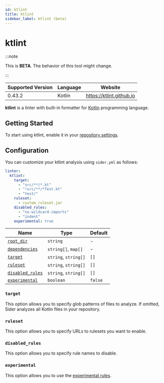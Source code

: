 ```yaml
---
id: ktlint
title: ktlint
sidebar_label: ktlint (beta)
---
```


# ktlint

:::note

This is **BETA**. The behavior of this tool might change.

:::

| Supported Version | Language | Website                  |
| ----------------- | -------- | ------------------------ |
| 0.43.2            | Kotlin   | https://ktlint.github.io |

**ktlint** is a linter with built-in formatter for [Kotlin](https://kotlinlang.org) programming language.

## Getting Started

To start using ktlint, enable it in your [repository settings](../../getting-started/repository-settings.md).

## Configuration

You can customize your ktlint analysis using `sider.yml` as follows:

```yaml
linter:
  ktlint:
    target:
      - "src/**/*.kt"
      - "!src/**/*Test.kt"
      - "test/"
    ruleset:
      - custom_ruleset.jar
    disabled_rules:
      - "no-wildcard-imports"
      - "indent"
    experimental: true
```

| Name                                                                                          | Type                 | Default |
| --------------------------------------------------------------------------------------------- | -------------------- | ------- |
| [`root_dir`](../../getting-started/custom-configuration.md#linteranalyzer_idroot_dir)         | `string`             | -       |
| [`dependencies`](../../getting-started/custom-configuration.md#linteranalyzer_iddependencies) | `string[]`, `map[]`  | -       |
| [`target`](#target)                                                                           | `string`, `string[]` | `[]`    |
| [`ruleset`](#ruleset)                                                                         | `string`, `string[]` | `[]`    |
| [`disabled_rules`](#disabled_rules)                                                           | `string`, `string[]` | `[]`    |
| [`experimental`](#experimental)                                                               | `boolean`            | `false` |

### `target`

This option allows you to specify glob patterns of files to analyze.
If omitted, Sider analyzes all Kotlin files in your repository.

### `ruleset`

This option allows you to specify URLs to rulesets you want to enable.

### `disabled_rules`

This option allows you to specify rule names to disable.

### `experimental`

This option allows you to use the [experimental rules](https://github.com/pinterest/ktlint#experimental-rules).
